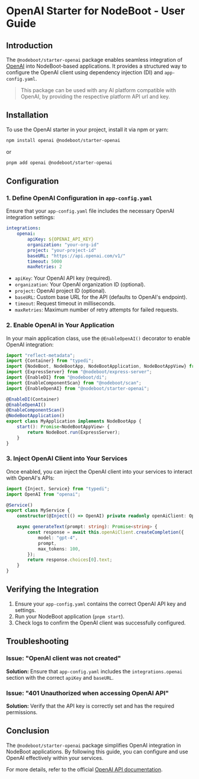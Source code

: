 # OpenAI Starter for NodeBoot - User Guide

## Introduction

The `@nodeboot/starter-openai` package enables seamless integration of [OpenAI](https://openai.com/) into NodeBoot-based applications. It provides a structured way to configure the OpenAI client using dependency injection (DI) and `app-config.yaml`.

> This package can be used with any AI platform compatible with OpenAI, by providing the respective platform API url and key.

## Installation

To use the OpenAI starter in your project, install it via npm or yarn:

```sh
npm install openai @nodeboot/starter-openai
```

or

```sh
pnpm add openai @nodeboot/starter-openai
```

## Configuration

### 1. Define OpenAI Configuration in `app-config.yaml`

Ensure that your `app-config.yaml` file includes the necessary OpenAI integration settings:

```yaml
integrations:
    openai:
        apiKey: ${OPENAI_API_KEY}
        organization: "your-org-id"
        project: "your-project-id"
        baseURL: "https://api.openai.com/v1/"
        timeout: 5000
        maxRetries: 2
```

-   `apiKey`: Your OpenAI API key (required).
-   `organization`: Your OpenAI organization ID (optional).
-   `project`: OpenAI project ID (optional).
-   `baseURL`: Custom base URL for the API (defaults to OpenAI's endpoint).
-   `timeout`: Request timeout in milliseconds.
-   `maxRetries`: Maximum number of retry attempts for failed requests.

### 2. Enable OpenAI in Your Application

In your main application class, use the `@EnableOpenAI()` decorator to enable OpenAI integration:

```typescript
import "reflect-metadata";
import {Container} from "typedi";
import {NodeBoot, NodeBootApp, NodeBootApplication, NodeBootAppView} from "@nodeboot/core";
import {ExpressServer} from "@nodeboot/express-server";
import {EnableDI} from "@nodeboot/di";
import {EnableComponentScan} from "@nodeboot/scan";
import {EnableOpenAI} from "@nodeboot/starter-openai";

@EnableDI(Container)
@EnableOpenAI()
@EnableComponentScan()
@NodeBootApplication()
export class MyApplication implements NodeBootApp {
    start(): Promise<NodeBootAppView> {
        return NodeBoot.run(ExpressServer);
    }
}
```

### 3. Inject OpenAI Client into Your Services

Once enabled, you can inject the OpenAI client into your services to interact with OpenAI's APIs:

```typescript
import {Inject, Service} from "typedi";
import OpenAI from "openai";

@Service()
export class MyService {
    constructor(@Inject(() => OpenAI) private readonly openAiClient: OpenAI) {}

    async generateText(prompt: string): Promise<string> {
        const response = await this.openAiClient.createCompletion({
            model: "gpt-4",
            prompt,
            max_tokens: 100,
        });
        return response.choices[0].text;
    }
}
```

## Verifying the Integration

1. Ensure your `app-config.yaml` contains the correct OpenAI API key and settings.
2. Run your NodeBoot application (`pnpm start`).
3. Check logs to confirm the OpenAI client was successfully configured.

## Troubleshooting

### Issue: "OpenAI client was not created"

**Solution:** Ensure that `app-config.yaml` includes the `integrations.openai` section with the correct `apiKey` and `baseURL`.

### Issue: "401 Unauthorized when accessing OpenAI API"

**Solution:** Verify that the API key is correctly set and has the required permissions.

## Conclusion

The `@nodeboot/starter-openai` package simplifies OpenAI integration in NodeBoot applications. By following this guide, you can configure and use OpenAI effectively within your services.

For more details, refer to the official [OpenAI API documentation](https://platform.openai.com/docs).
